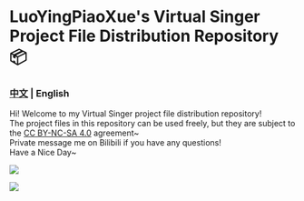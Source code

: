 <h1>LuoYingPiaoXue's Virtual Singer Project File Distribution Repository 📦</h1>
<h3><a href="https://github.com/LuoYingPiaoXue/VirtualSinger_Project">中文</a> | English</h3>
<p>
Hi! Welcome to my Virtual Singer project file distribution repository!<br>
The project files in this repository can be used freely, but they are subject to the <a href="https://creativecommons.org/licenses/by-nc-sa/4.0">CC BY-NC-SA 4.0</a> agreement~<br>
Private message me on Bilibili if you have any questions!<br>
Have a Nice Day~
</p>
<p>
  <a href="https://space.bilibili.com/151165899" target="_blank" alt="Bilibili Channel" title="Bilibili Channel">
    <img src=https://img.shields.io/badge/subscribe!-00A1D6?style=for-the-badge&logo=bilibili&logoColor=white>
</p>
  <a href="https://www.pixiv.net/artworks/109851851"  alt="Illustration by Anyakiii" title="Illustration by Anyakiii">
    <img max-width=500 height=auto src="https://cdn.jsdelivr.net/gh/LuoYingPiaoXue/LuoYingPiaoXue@main/images/109851851_p0.jpg">
